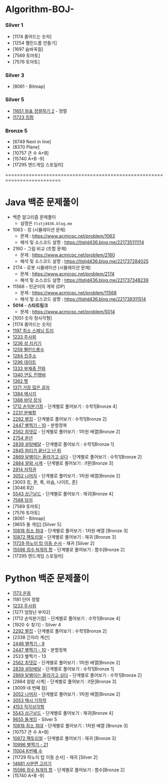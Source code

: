 # Algorithm-BOJ-
### Silver 1

- [1174 줄어드는 숫자]
- [1254 팰린드롬 만들기]
- [1697 숨바꼭질]
- [7569 토마토]
- [7576 토마토]

### Silver 3

- [8061 - Bitmap]

### Silver 5

- [11651 좌표 정렬하기 2](https://tlstjd436.blog.me/222174813943) - 정렬
- [11723 집합](https://tlstjd436.blog.me/222175712504)

### Bronze 5

- [6749 Next in line]
- [8370 Plane]
- [10757 큰 수 A+B]
- [15740 A+B -9]
- [17295 엔드게임 스포일러]

=========================================================================

# Java 백준 문제풀이

- 백준 알고리즘 문제풀이
  <br/>
  - 설명은 ```tlstjd436.blog.me```
- 1063 - 킹 (시뮬레이션 문제)
  - 문제 : https://www.acmicpc.net/problem/1063
  - 해석 및 소스코드 설명 : https://tlstjd436.blog.me/221735111114
- 2160 - 그림 비교 (조합 문제)
  - 문제 : https://www.acmicpc.net/problem/2160
  - 해석 및 소스코드 설명 : https://tlstjd436.blog.me/221737284025
- 2174 - 로봇 시뮬레이션 (시뮬레이션 문제)
  - 문제 : https://www.acmicpc.net/problem/2174
  - 해석 및 소스코드 설명 : https://tlstjd436.blog.me/221737348239
- 11568 - 민균이의 계략 (DP)
  - 문제 : https://www.acmicpc.net/problem/11568
  - 해석 및 소스코드 설명 : https://tlstjd436.blog.me/221739311514
- <b>5014 - 스타트링크</b>
  - 문제 : https://www.acmicpc.net/problem/5014
- [1051 숫자 정사각형] 
- [1174 줄어드는 숫자]
- [1197 최소 스패닝 트리](https://tlstjd436.blog.me/221725168366)
- [1233 주사위](https://tlstjd436.blog.me/222057954941)
- [1236 성 지키기](https://tlstjd436.blog.me/222063058927)
- [1259 팰린드롬수](https://tlstjd436.blog.me/222068841975)
- [1284 집주소](https://tlstjd436.blog.me/222069771125)
- [1296 데이트](https://tlstjd436.blog.me/222072616306)
- [1333 부재중 전화](https://tlstjd436.blog.me/222072652848)
- [1340 연도 진행바](https://tlstjd436.blog.me/222073984333)
- [1362 펫](https://tlstjd436.blog.me/222076526880)
- [1371 가장 많은 글자](https://tlstjd436.blog.me/222083112897)
- [1384 메시지](https://tlstjd436.blog.me/222083124625)
- [1388 바닥 장식](https://tlstjd436.blog.me/222083862299)
- [1712 손익분기점](https://tlstjd436.blog.me/222014266595) - 단계별로 풀어보기 : 수학1[Bronze 4]
- [2231 분해합](https://tlstjd436.blog.me/222030656834)
- [2292 벌집](https://tlstjd436.blog.me/222017327117) - 단계별로 풀어보기 : 수학1[Bronze 2]
- [2447 별찍기 - 10](https://tlstjd436.blog.me/222028743030) - 분할정복
- [2562 최댓값](https://tlstjd436.blog.me/222014143318) - 단계별로 풀어보기 : 1차원 배열[Bronze 2]
- [2754 윤년](https://tlstjd436.blog.me/221754571678)
- [2839 설탕배달](https://tlstjd436.blog.me/222017278105) - 단계별로 풀어보기 : 수학1[Bronze 1]
- [2845 파티가 끝난고 난 뒤](https://tlstjd436.blog.me/222089545226)
- [2869 달팽이는 올라가고 싶다](https://tlstjd436.blog.me/222014223746) - 단계별로 풀어보기 : 수학1[Bronze 2]
- [2884 알람 시계](https://tlstjd436.blog.me/222014194896) - 단계별로 풀어보기 : if문[Bronze 3]
- [2914 저작권](https://tlstjd436.blog.me/222095213595)
- [3052 나머지](https://tlstjd436.blog.me/222014158564) - 단계별로 풀어보기 : 1차원 배열[Bronze 2]
- [3003 킹, 퀸, 룩, 비숍, 나이트, 폰]
- [3046 R2]
- [5543 상근날드](https://tlstjd436.blog.me/222023107917) - 단계별로 풀어보기 : 재귀[Bronze 4]
- [7568 덩치](https://tlstjd436.blog.me/222033696085)
- [7569 토마토]
- [7576 토마토]
- [8061 - Bitmap]
- [9655 돌 게임] [Silver 5]
- [10818 최소 최대](https://tlstjd436.blog.me/222011080577) - 단계별로 풀어보기 : 1차원 배열 [Bronze 3]
- [10872 팩토리얼](https://tlstjd436.blog.me/222023107917) - 단계별로 풀어보기 : 재귀 [Bronze 3]
- [11729 하노이 탑 이동 순서](https://tlstjd436.blog.me/222035696429) - 재귀 [Silver 2]
- [15596 정수 N개의 합](https://tlstjd436.blog.me/222014171426) - 단계별로 풀어보기 : 함수[Bronze 2]
- [17295 엔드게임 스포일러]



# Python 백준 문제풀이

- [1173 운동](https://tlstjd436.blog.me/222055942709)
- 1181 단어 정렬
- [1233 주사위](https://tlstjd436.blog.me/222073970813)
- [1271 엄청난 부자2]
- [1712 손익분기점] - 단계별로 풀어보기 : 수학1[Bronze 4]
- [1920 수 찾기] - Silver 4
- [2292 벌집](https://tlstjd436.blog.me/222019476741) - 단계별로 풀어보기 : 수학1[Bronze 2]
- [2338 긴자리 계산]
- [2446 별찍기 - 9](https://tlstjd436.blog.me/222047620191)
- [2447 별찍기 - 10](https://tlstjd436.blog.me/222028767844) - 분할정복
- 2523 별찍기 - 13
- [2562 최댓값](https://tlstjd436.blog.me/222014310422) - 단계별로 풀어보기 : 1차원 배열[Bronze 2]
- [2839 설탕배달](https://tlstjd436.blog.me/222019453133) - 단계별로 풀어보기 : 수학1[Bronze 1]
- [2869 달팽이는 올라가고 싶다](https://tlstjd436.blog.me/222016203217) - 단계별로 풀어보기 : 수학1[Bronze 2]
- [2884 알람 시계] - 단계별로 풀어보기 : if문[Bronze 3]
- [3009 네 번째 점]
- [3052 나머지](https://tlstjd436.blog.me/222014334420) - 단계별로 풀어보기 : 1차원 배열[Bronze 2]
- [3053 택시 기하학](https://tlstjd436.blog.me/222050407430)
- [4153 직각삼각형](https://tlstjd436.blog.me/222049240081)
- [5543 상근날드](https://tlstjd436.blog.me/222023107917) - 단계별로 풀어보기 : 재귀[Bronze 4]
- [9655 돌게임](https://blog.naver.com/tlstjd436/222207042074) - Silver 5
- [10818 최소 최대](https://tlstjd436.blog.me/222011356788) - 단계별로 풀어보기 : 1차원 배열 [Bronze 3]
- [10757 큰 수 A+B]
- [10872 팩토리얼](https://tlstjd436.blog.me/222023107917) - 단계별로 풀어보기 : 재귀 [Bronze 3]
- [10996 별찍기 - 21](https://tlstjd436.blog.me/222047679162)
- [11004 K번째 수](https://tlstjd436.blog.me/222174824871)
- [11729 하노이 탑 이동 순서] - 재귀 [Silver 2]
- [14681 사분면 고리기](https://tlstjd436.blog.me/222046787325)
- [15596 정수 N개의 합](https://tlstjd436.blog.me/222016210590) - 단계별로 풀어보기 : 함수[Bronze 2]
- [15740 A+B -9]



